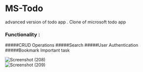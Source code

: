 # MS-Todo
advanced version of todo app . Clone of microsoft todo app
<br>
### Functionality :
#####CRUD Operations
#####Search 
#####User Authentication
#####Bookmark Important task

![Screenshot (208)](https://user-images.githubusercontent.com/64244098/101395599-46713f00-38f2-11eb-92f0-580f48534ec2.png)
<br>
![Screenshot (209)](https://user-images.githubusercontent.com/64244098/101395791-89331700-38f2-11eb-9e53-4ee91d462c89.png)

